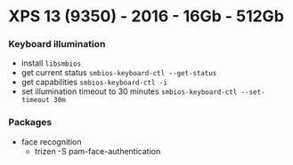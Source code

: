 # XPS 13 (9350) - 2016 - 16Gb - 512Gb

### Keyboard illumination

- install `libsmbios`
- get current status `smbios-keyboard-ctl --get-status`
- get capabilities `smbios-keyboard-ctl -i`
- set illumination timeout to 30 minutes `smbios-keyboard-ctl --set-timeout 30m`


### Packages
  - face recognition
    - trizen -S pam-face-authentication
